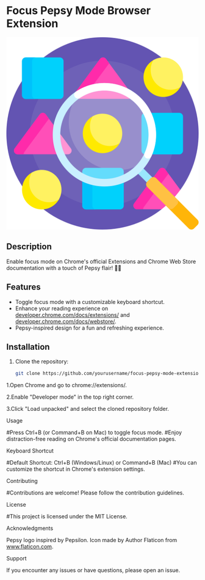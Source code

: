 # Focus Pepsy Mode Browser Extension

![Extension Icon](images/icon-128.png)

## Description

Enable focus mode on Chrome's official Extensions and Chrome Web Store documentation with a touch of Pepsy flair! 🚀🥤

## Features

- Toggle focus mode with a customizable keyboard shortcut.
- Enhance your reading experience on [developer.chrome.com/docs/extensions/](https://developer.chrome.com/docs/extensions/) and [developer.chrome.com/docs/webstore/](https://developer.chrome.com/docs/webstore/).
- Pepsy-inspired design for a fun and refreshing experience.

## Installation

1. Clone the repository:

   ```bash
   git clone https://github.com/yourusername/focus-pepsy-mode-extension.git

1.Open Chrome and go to chrome://extensions/.

2.Enable "Developer mode" in the top right corner.

3.Click "Load unpacked" and select the cloned repository folder.

Usage

#Press Ctrl+B (or Command+B on Mac) to toggle focus mode.
#Enjoy distraction-free reading on Chrome's official documentation pages.

Keyboard Shortcut

#Default Shortcut: Ctrl+B (Windows/Linux) or Command+B (Mac)
#You can customize the shortcut in Chrome's extension settings.

Contributing

#Contributions are welcome! Please follow the contribution guidelines.

License

#This project is licensed under the MIT License.

Acknowledgments

Pepsy logo inspired by Pepsilon.
Icon made by Author Flaticon from www.flaticon.com.

Support

If you encounter any issues or have questions, please open an issue.
